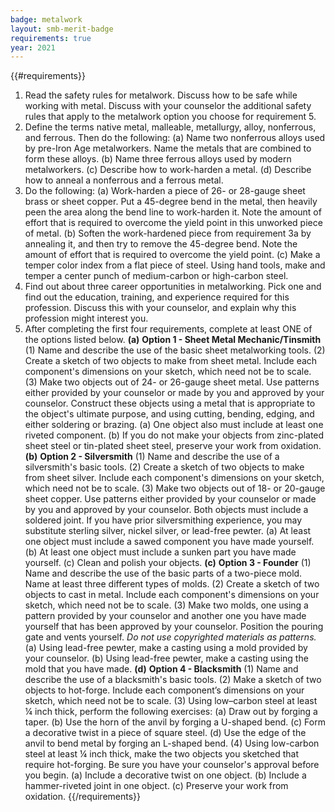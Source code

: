 ```yaml
---
badge: metalwork
layout: smb-merit-badge
requirements: true
year: 2021
---
```


{{#requirements}}
1. Read the safety rules for metalwork. Discuss how to be safe while working with metal. Discuss with your counselor the additional safety rules that apply to the metalwork option you choose for requirement 5.
2. Define the terms native metal, malleable, metallurgy, alloy, nonferrous, and ferrous. Then do the following:
    (a) Name two nonferrous alloys used by pre-Iron Age metalworkers. Name the metals that are combined to form these alloys.
    (b) Name three ferrous alloys used by modern metalworkers.
    (c) Describe how to work-harden a metal.
    (d) Describe how to anneal a nonferrous and a ferrous metal.
3. Do the following:
    (a) Work-harden a piece of 26- or 28-gauge sheet brass or sheet copper. Put a 45-degree bend in the metal, then heavily peen the area along the bend line to work-harden it. Note the amount of effort that is required to overcome the yield point in this unworked piece of metal.
    (b) Soften the work-hardened piece from requirement 3a by annealing it, and then try to remove the 45-degree bend. Note the amount of effort that is required to overcome the yield point.
    (c) Make a temper color index from a flat piece of steel. Using hand tools, make and temper a center punch of medium-carbon or high-carbon steel.
4. Find out about three career opportunities in metalworking. Pick one and find out the education, training, and experience required for this profession. Discuss this with your counselor, and explain why this profession might interest you.
5. After completing the first four requirements, complete at least ONE of the options listed below.
    **(a)** **Option 1 - Sheet Metal Mechanic/Tinsmith**
        (1) Name and describe the use of the basic sheet metalworking tools.
        (2) Create a sketch of two objects to make from sheet metal. Include each component's dimensions on your sketch, which need not be to scale.
        (3) Make two objects out of 24- or 26-gauge sheet metal. Use patterns either provided by your counselor or made by you and approved by your counselor. Construct these objects using a metal that is appropriate to the object's ultimate purpose, and using cutting, bending, edging, and either soldering or brazing.
            (a) One object also must include at least one riveted component.
            (b) If you do not make your objects from zinc-plated sheet steel or tin-plated sheet steel, preserve your work from oxidation.
    **(b)** **Option 2 - Silversmith**
        (1) Name and describe the use of a silversmith's basic tools.
        (2) Create a sketch of two objects to make from sheet silver. Include each component's dimensions on your sketch, which need not be to scale.
        (3) Make two objects out of 18- or 20-gauge sheet copper. Use patterns either provided by your counselor or made by you and approved by your counselor. Both objects must include a soldered joint. If you have prior silversmithing experience, you may substitute sterling silver, nickel silver, or lead-free pewter.
            (a) At least one object must include a sawed component you have made yourself.
            (b) At least one object must include a sunken part you have made yourself.
            (c) Clean and polish your objects.
    **(c)** **Option 3 - Founder**
        (1) Name and describe the use of the basic parts of a two-piece mold. Name at least three different types of molds.
        (2) Create a sketch of two objects to cast in metal. Include each component's dimensions on your sketch, which need not be to scale.
        (3) Make two molds, one using a pattern provided by your counselor and another one you have made yourself that has been approved by your counselor. Position the pouring gate and vents yourself. *Do not use copyrighted materials as patterns.*
            (a) Using lead-free pewter, make a casting using a mold provided by your counselor.
            (b) Using lead-free pewter, make a casting using the mold that you have made.
    **(d)** **Option 4 - Blacksmith**
        (1) Name and describe the use of a blacksmith's basic tools.
        (2) Make a sketch of two objects to hot-forge. Include each component’s dimensions on your sketch, which need not be to scale.
        (3) Using low–carbon steel at least ¼ inch thick, perform the following exercises:
            (a) Draw out by forging a taper.
            (b) Use the horn of the anvil by forging a U-shaped bend.
            (c) Form a decorative twist in a piece of square steel.
            (d) Use the edge of the anvil to bend metal by forging an L-shaped bend.
        (4) Using low-carbon steel at least ¼ inch thick, make the two objects you sketched that require hot-forging. Be sure you have your counselor's approval before you begin.
            (a) Include a decorative twist on one object.
            (b) Include a hammer-riveted joint in one object.
            (c) Preserve your work from oxidation.
{{/requirements}}
